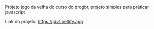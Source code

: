 Projeto jogo da velha do curso do progbr, projeto simples para práticar javascript

Link do projeto: https://jdv1.netlify.app
